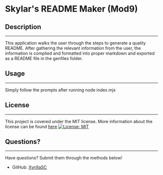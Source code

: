 # Skylar's README Maker (Mod9)

## Description
---
This application walks the user through the steps to generate a quality README. After gathering the relevant information from the user, the information is complied and formatted into proper markdown and exported as a README file in the genfiles folder.

## Usage
---
Simply follow the prompts after running node index.mjs
      
## License
---
This project is covered under the MIT license. More information about the license can be found [here](https://opensource.org/license/mit/)
[![License: MIT](https://img.shields.io/badge/License-MIT-yellow.svg)](https://opensource.org/licenses/MIT)
  
## Questions?
---
Have questions? Submit them through the methods below!<br>  
- GitHub: [XyrillaSC](https://github.com/XyrillaSC)  <br>  
    
